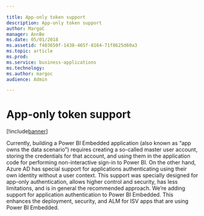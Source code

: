 ```yaml
---

title: App-only token support
description: App-only token support
author: MargoC
manager: AnnBe
ms.date: 05/01/2018
ms.assetid: f403650f-1438-465f-8164-71f8625d60a3
ms.topic: article
ms.prod: 
ms.service: business-applications
ms.technology: 
ms.author: margoc
audience: Admin

---
```

#  App-only token support




[!include[banner](../../../includes/banner.md)]

Currently, building a Power BI Embedded application (also known as “app owns the
data scenario”) requires creating a so-called master user account, storing the
credentials for that account, and using them in the application code for
performing non-interactive sign-in to Power BI. On the other hand, Azure AD has
special support for applications authenticating using their own identity without
a user context. This support was specially designed for app-only authentication,
allows higher control and security, has less limitations, and is in general the
recommended approach. We’re adding support for application authentication to
Power BI Embedded. This enhances the deployment, security, and ALM for ISV apps
that are using Power BI Embedded.
